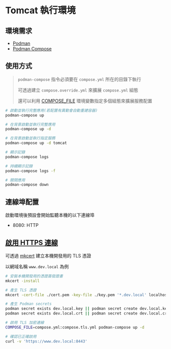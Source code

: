 # Tomcat 執行環境

## 環境需求

- [Podman](https://podman.io/)
- [Podman Compose](https://github.com/containers/podman-compose)

## 使用方式

> `podman-compose` 指令必須要在 `compose.yml` 所在的目錄下執行
>
> 可透過建立 `compose.override.yml` 來擴展 `compose.yml` 組態
>
> 還可以利用 [COMPOSE_FILE](https://docs.docker.com/compose/reference/envvars/#compose_file) 環境變數指定多個組態來擴展服務配置

```sh
# 啟動並執行完整應用(若配置有異動會自動重建容器)
podman-compose up

# 在背景啟動並執行完整應用
podman-compose up -d

# 在背景啟動並執行指定服務
podman-compose up -d tomcat

# 顯示記錄
podman-compose logs

# 持續顯示記錄
podman-compose logs -f

# 關閉應用
podman-compose down
```

## 連線埠配置

啟動環境後預設會開始監聽本機的以下連線埠

- 8080: HTTP

## [啟用 HTTPS 連線](https://tomcat.apache.org/tomcat-9.0-doc/ssl-howto.html)

可透過 [mkcert](https://github.com/FiloSottile/mkcert) 建立本機開發用的 TLS 憑證

以網域名稱 `www.dev.local` 為例

```sh
# 安裝本機開發用的憑證簽發證書
mkcert -install

# 產生 TLS 憑證
mkcert -cert-file ./cert.pem -key-file ./key.pem '*.dev.local' localhost

# 產生 Podman secrets
podman secret exists dev.local.key || podman secret create dev.local.key ./key.pem
podman secret exists dev.local.crt || podman secret create dev.local.crt ./cert.pem

# 啟用 TLS 加密連線
COMPOSE_FILE=compose.yml:compose.tls.yml podman-compose up -d

# 確認已正確啟用
curl -v 'https://www.dev.local:8443'
```
